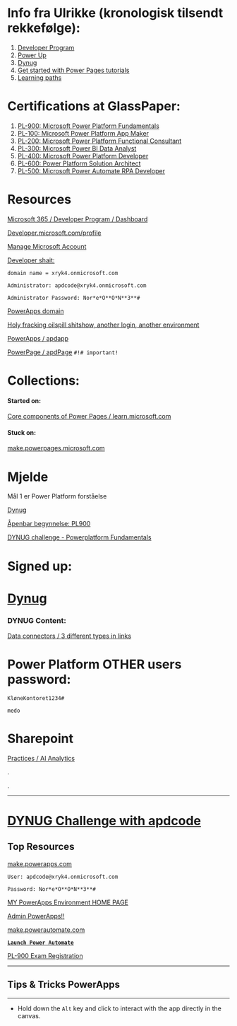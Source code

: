 

# Info fra Ulrikke (kronologisk tilsendt rekkefølge):

1. [Developer Program](https://developer.microsoft.com/en-us/microsoft-365/dev-program)
2. [Power Up](https://powerup.microsoft.com/)
3. [Dynug](https://www.dynug.no/2022/11/08/bli-med-pa-dynug-skills-challenge/)
4. [Get started with Power Pages tutorials](https://learn.microsoft.com/en-us/power-pages/getting-started/tutorial-overview)
5. [Learning paths](https://learn.microsoft.com/en-us/training/)


# Certifications at GlassPaper:

1. [PL-900: Microsoft Power Platform Fundamentals](https://www.glasspaper.no/en/courses/pl-900/)
2. [PL-100: Microsoft Power Platform App Maker](https://www.glasspaper.no/en/courses/pl-100-microsoft-power-platform-app-maker/)
3. [PL-200: Microsoft Power Platform Functional Consultant](https://www.glasspaper.no/en/courses/pl-200-microsoft-power-platform-functional-consultant/)
4. [PL-300: Microsoft Power BI Data Analyst](https://www.glasspaper.no/en/courses/pl-300-microsoft-power-bi-data-analyst/)
5. [PL-400: Microsoft Power Platform Developer](https://www.glasspaper.no/en/courses/pl-400-microsoft-power-platform-developer/)
6. [PL-600: Power Platform Solution Architect](https://www.glasspaper.no/en/courses/pl-600-power-platform-solution-architect/)
7. [PL-500: Microsoft Power Automate RPA Developer](https://www.glasspaper.no/en/courses/pl-500-microsoft-power-automate-rpa-developer/)

# Resources

[Microsoft 365 / Developer Program / Dashboard](https://developer.microsoft.com/en-us/microsoft-365/profile)

[Developer.microsoft.com/profile](https://developer.microsoft.com/en-us/microsoft-365/profile)

[Manage Microsoft Account](https://account.live.com/names/Manage)

[Developer shait:](https://developer.microsoft.com/en-us/microsoft-365/profile)

    domain name = xryk4.onmicrosoft.com

    Administrator: apdcode@xryk4.onmicrosoft.com

    Administrator Password: Nor*e*O**O*N**3**#

[PowerApps domain](https://make.powerapps.com/environments/Default-5b2f707d-768d-4993-8eb8-b3378d6f4a23/home?offer=dev)

[Holy fracking oilspill shitshow, another login, another environment](https://make.powerapps.com/environments/c9528a9c-30c1-ead1-9d99-f3413533305d/home?offer=dev&ScenarioId=Signup)

[PowerApps / apdapp](https://make.powerapps.com/e/c9528a9c-30c1-ead1-9d99-f3413533305d/s/00000001-0000-0000-0001-00000000009b/app/edit/9263d877-6d6b-ed11-9560-000d3a667e91)

[PowerPage / apdPage](https://make.powerpages.microsoft.com/environments/c9528a9c-30c1-ead1-9d99-f3413533305d/portals/home) `#!# important!`




# Collections:

#### Started on:

[Core components of Power Pages / learn.microsoft.com](https://learn.microsoft.com/en-us/training/modules/power-pages-intro/)

#### Stuck on:

[make.powerpages.microsoft.com](https://make.powerpages.microsoft.com/e/Default-efe9fc32-844b-45fe-a128-553444bb9a67/portals/create#portalDetailsPage)

# Mjelde

Mål 1 er Power Platform forståelse

[Dynug](https://www.dynug.no/2022/11/08/bli-med-pa-dynug-skills-challenge/)

[Åpenbar begynnelse: PL900](https://learn.microsoft.com/en-us/training/challenges?id=6754b9c4-974f-4424-92d2-d71332315873)

[DYNUG challenge - Powerplatform Fundamentals](https://learn.microsoft.com/en-us/users/cloudskillschallenge/collections/25m3h1djy2em?WT.mc_id=cloudskillschallenge_6754b9c4-974f-4424-92d2-d71332315873)


# Signed up:

# [Dynug](https://mktoevents.com/Microsoft+Event/367545/157-GQE-382)

### DYNUG Content:

[Data connectors / 3 different types in links](https://learn.microsoft.com/en-us/training/modules/introduction-power-platform/3-data-connectors)

# Power Platform OTHER users password:

    KløneKontoret1234#

    medo

# Sharepoint

[Practices / AI Analytics](https://iteracloud.sharepoint.com/sites/practices/sitepages/Practice.aspx?practiceId=5)

.

.

---

# [**DYNUG Challenge with apdcode**](https://learn.microsoft.com/en-us/users/cloudskillschallenge/collections/25m3h1djy2em?WT.mc_id=cloudskillschallenge_6754b9c4-974f-4424-92d2-d71332315873)

## Top Resources

[make.powerapps.com](https://make.powerapps.com/e/c9528a9c-30c1-ead1-9d99-f3413533305d/canvas/?action=edit&connector-type=%2Fproviders%2Fmicrosoft.powerapps%2Fapis%2Fshared_onedriveforbusiness&app-id=%2Fproviders%2FMicrosoft.PowerApps%2Fapps%2F2c7ea501-df93-4118-8e0b-9feb762c6b31)

    User: apdcode@xryk4.onmicrosoft.com

    Password: Nor*e*O**O*N**3**#

[MY PowerApps Environment HOME PAGE](https://make.powerapps.com/environments/c9528a9c-30c1-ead1-9d99-f3413533305d/home)

[Admin PowerApps!!](https://admin.powerapps.com/)

[make.powerautomate.com](https://make.powerautomate.com/galleries/public/templates/65ceb79430ef4956a0855fbe09249cdf/save-office-365-email-attachments-to-onedrive-for-business?fromflowportal=true&environment=c9528a9c-30c1-ead1-9d99-f3413533305d)

[**`Launch Power Automate`**](https://make.powerautomate.com/environments/c9528a9c-30c1-ead1-9d99-f3413533305d/home?fromflowportal=true)

[PL-900 Exam Registration](https://examregistration.microsoft.com/?whr=uri:MicrosoftAccount&locale=en-us&examcode=PL-900&examname=Exam%20PL-900:%20Microsoft%20Power%20Platform%20Fundamentals&returnToLearningUrl=https%3A%2F%2Fdocs.microsoft.com%2Flearn%2Fcertifications%2Fexams%2Fpl-900&silentauth=msa&channel=AnonymousAuthenticated#accountlinkingAndPreferences)













---
## Tips & Tricks PowerApps
---

- Hold down the `Alt` key and click to interact with the app directly in the canvas.













